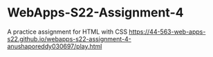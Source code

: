 # WebApps-S22-Assignment-4
A practice assignment for HTML with CSS
 https://44-563-web-apps-s22.github.io/webapps-s22-assignment-4-anushaporeddy030697/play.html

